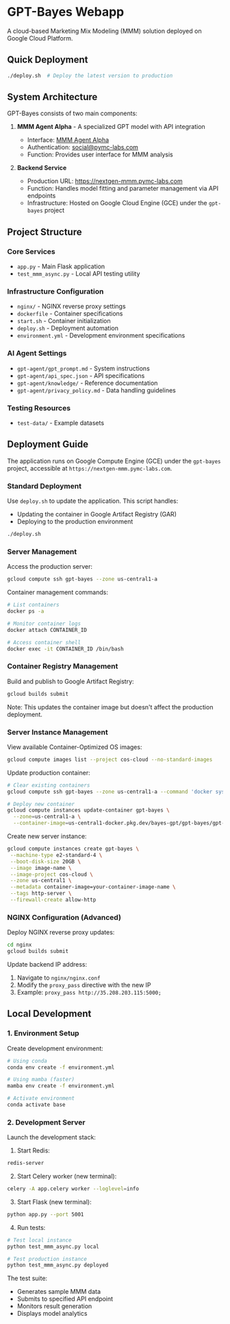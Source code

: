 # GPT-Bayes Webapp

A cloud-based Marketing Mix Modeling (MMM) solution deployed on Google Cloud Platform.

## Quick Deployment
```bash
./deploy.sh  # Deploy the latest version to production
```

## System Architecture

GPT-Bayes consists of two main components:

1. **MMM Agent Alpha** - A specialized GPT model with API integration
   - Interface: [MMM Agent Alpha](https://chatgpt.com/g/g-67927a520a9481919cc163eb51bf1a3d-mmm-agent-alpha-2-0)
   - Authentication: social@pymc-labs.com
   - Function: Provides user interface for MMM analysis

2. **Backend Service**
   - Production URL: https://nextgen-mmm.pymc-labs.com
   - Function: Handles model fitting and parameter management via API endpoints
   - Infrastructure: Hosted on Google Cloud Engine (GCE) under the `gpt-bayes` project

## Project Structure

### Core Services
- `app.py` - Main Flask application
- `test_mmm_async.py` - Local API testing utility

### Infrastructure Configuration
- `nginx/` - NGINX reverse proxy settings
- `dockerfile` - Container specifications
- `start.sh` - Container initialization
- `deploy.sh` - Deployment automation
- `environment.yml` - Development environment specifications

### AI Agent Settings
- `gpt-agent/gpt_prompt.md` - System instructions
- `gpt-agent/api_spec.json` - API specifications
- `gpt-agent/knowledge/` - Reference documentation
- `gpt-agent/privacy_policy.md` - Data handling guidelines

### Testing Resources
- `test-data/` - Example datasets

## Deployment Guide

The application runs on Google Compute Engine (GCE) under the `gpt-bayes` project, accessible at `https://nextgen-mmm.pymc-labs.com`.

### Standard Deployment

Use `deploy.sh` to update the application. This script handles:
- Updating the container in Google Artifact Registry (GAR)
- Deploying to the production environment

```bash
./deploy.sh
```

### Server Management

Access the production server:
```bash
gcloud compute ssh gpt-bayes --zone us-central1-a
```

Container management commands:
```bash
# List containers
docker ps -a

# Monitor container logs
docker attach CONTAINER_ID

# Access container shell
docker exec -it CONTAINER_ID /bin/bash
```


### Container Registry Management

Build and publish to Google Artifact Registry:
```bash
gcloud builds submit
```

Note: This updates the container image but doesn't affect the production deployment.

### Server Instance Management

View available Container-Optimized OS images:
```bash
gcloud compute images list --project cos-cloud --no-standard-images
```

Update production container:
```bash
# Clear existing containers
gcloud compute ssh gpt-bayes --zone us-central1-a --command 'docker system prune -f -a'

# Deploy new container
gcloud compute instances update-container gpt-bayes \
  --zone=us-central1-a \
  --container-image=us-central1-docker.pkg.dev/bayes-gpt/gpt-bayes/gpt-bayes:latest
```

Create new server instance:
```bash
gcloud compute instances create gpt-bayes \
 --machine-type e2-standard-4 \
 --boot-disk-size 20GB \
 --image image-name \
 --image-project cos-cloud \
 --zone us-central1 \
 --metadata container-image=your-container-image-name \
 --tags http-server \
 --firewall-create allow-http
```

### NGINX Configuration (Advanced)

Deploy NGINX reverse proxy updates:
```bash
cd nginx
gcloud builds submit
```

Update backend IP address:
1. Navigate to `nginx/nginx.conf`
2. Modify the `proxy_pass` directive with the new IP
3. Example: `proxy_pass http://35.208.203.115:5000;`

## Local Development

### 1. Environment Setup

Create development environment:
```bash
# Using conda
conda env create -f environment.yml

# Using mamba (faster)
mamba env create -f environment.yml

# Activate environment
conda activate base
```

### 2. Development Server

Launch the development stack:

1. Start Redis:
```bash
redis-server
```

2. Start Celery worker (new terminal):
```bash
celery -A app.celery worker --loglevel=info
```

3. Start Flask (new terminal):
```bash
python app.py --port 5001
```

4. Run tests:
```bash
# Test local instance
python test_mmm_async.py local

# Test production instance
python test_mmm_async.py deployed
```

The test suite:
- Generates sample MMM data
- Submits to specified API endpoint
- Monitors result generation
- Displays model analytics
